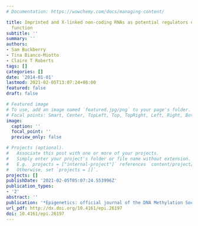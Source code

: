 ```yaml
---
# Documentation: https://wowchemy.com/docs/managing-content/

title: Imprinted and X-linked non-coding RNAs as potential regulators of human placental
  function
subtitle: ''
summary: ''
authors:
- Sam Buckberry
- Tina Bianco-Miotto
- Claire T Roberts
tags: []
categories: []
date: '2014-01-01'
lastmod: 2021-02-05T13:07:24+08:00
featured: false
draft: false

# Featured image
# To use, add an image named `featured.jpg/png` to your page's folder.
# Focal points: Smart, Center, TopLeft, Top, TopRight, Left, Right, BottomLeft, Bottom, BottomRight.
image:
  caption: ''
  focal_point: ''
  preview_only: false

# Projects (optional).
#   Associate this post with one or more of your projects.
#   Simply enter your project's folder or file name without extension.
#   E.g. `projects = ["internal-project"]` references `content/project/deep-learning/index.md`.
#   Otherwise, set `projects = []`.
projects: []
publishDate: '2021-02-05T05:07:24.553996Z'
publication_types:
- '2'
abstract: ''
publication: '*Epigenetics: official journal of the DNA Methylation Society*'
url_pdf: http://dx.doi.org/10.4161/epi.26197
doi: 10.4161/epi.26197
---
```

